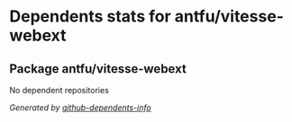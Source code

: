 # Dependents stats for antfu/vitesse-webext

## Package antfu/vitesse-webext

No dependent repositories

_Generated by [github-dependents-info](https://github.com/nvuillam/github-dependents-info)_